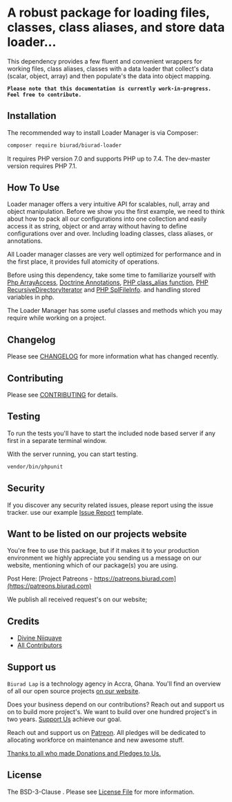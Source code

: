 # A robust package for loading files, classes, class aliases, and store data loader...

This dependency provides a few fluent and convenient wrappers for working files, class aliases, classes with a data loader that collect's data (scalar, object, array) and then populate's the data into object mapping.

**`Please note that this documentation is currently work-in-progress. Feel free to contribute.`**

## Installation

The recommended way to install Loader Manager is via Composer:

```bash
composer require biurad/biurad-loader
```

It requires PHP version 7.0 and supports PHP up to 7.4. The dev-master version requires PHP 7.1.

## How To Use

Loader manager offers a very intuitive API for scalables, null, array and object manipulation. Before we show you the first example, we need to think about how to pack all our configurations into one collection and easily access it as string, object or and array without having to define configurations over and over. Including loading classes, class aliases, or annotations.

All Loader manager classes are very well optimized for performance and in the first place, it provides full atomicity of operations.

Before using this dependency, take some time to familiarize yourself with [Php ArrayAccess](http://php.net/manual/en/arrayaccess.php), [Doctrine Annotations](https://github.com/doctrine/annotations), [PHP class_alias function](http://php.net/manual/en/function.class-alias.php), [PHP RecursiveDirectoryIterator](http://php.net/manual/en/recursivedirectoryiterator.php) and [PHP SplFileInfo](http://php.net/manual/en/splfileinfo.php). and handling stored variables in php.

The Loader Manager has some useful classes and methods which you may require while working on a project.

## Changelog

Please see [CHANGELOG](CHANGELOG.md) for more information what has changed recently.

## Contributing

Please see [CONTRIBUTING](CONTRIBUTING.md) for details.

## Testing

To run the tests you'll have to start the included node based server if any first in a separate terminal window.

With the server running, you can start testing.

```bash
vendor/bin/phpunit
```

## Security

If you discover any security related issues, please report using the issue tracker.
use our example [Issue Report](.github/ISSUE_TEMPLATE/Bug_report.md) template.

## Want to be listed on our projects website

You're free to use this package, but if it makes it to your production environment we highly appreciate you sending us a message on our website, mentioning which of our package(s) you are using.

Post Here: [Project Patreons - https://patreons.biurad.com](https://patreons.biurad.com)

We publish all received request's on our website;

## Credits

- [Divine Niiquaye](https://github.com/divineniiquaye)
- [All Contributors](https://biurad.com/projects/biurad-loader/contributers)

## Support us

`Biurad Lap` is a technology agency in Accra, Ghana. You'll find an overview of all our open source projects [on our website](https://biurad.com/opensource).

Does your business depend on our contributions? Reach out and support us on to build more project's. We want to build over one hundred project's in two years. [Support Us](https://biurad.com/donate) achieve our goal.

Reach out and support us on [Patreon](https://www.patreon.com/biurad). All pledges will be dedicated to allocating workforce on maintenance and new awesome stuff.

[Thanks to all who made Donations and Pledges to Us.](.github/ISSUE_TEMPLATE/Support_us.md)

## License

The BSD-3-Clause . Please see [License File](LICENSE.md) for more information.
